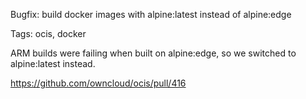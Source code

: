 Bugfix: build docker images with alpine:latest instead of alpine:edge

Tags: ocis, docker

ARM builds were failing when built on alpine:edge, so we switched to alpine:latest instead.

https://github.com/owncloud/ocis/pull/416
